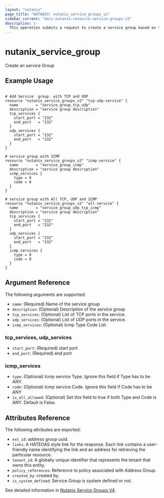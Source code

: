 ```yaml
---
layout: "nutanix"
page_title: "NUTANIX: nutanix_service_groups_v2"
sidebar_current: "docs-nutanix-resource-service-groups-v2"
description: |-
  This operation submits a request to create a service group based on the input parameters.
---
```


# nutanix_service_group

Create an service Group

## Example Usage

``` hcl

# Add Service  group. with TCP and UDP
resource "nutanix_service_groups_v2" "tcp-udp-service" {
  name        = "service_group_tcp_udp"
  description = "service group description"
  tcp_services {
    start_port = "232"
    end_port   = "232"
  }
  udp_services {
    start_port = "232"
    end_port   = "232"
  }
}

# service group with ICMP
resource "nutanix_service_groups_v2" "icmp-service" {
  name        = "service_group_icmp"
  description = "service group description"
  icmp_services {
    type = 8
    code = 0
  }
}

# service group with All TCP, UDP and ICMP
resource "nutanix_service_groups_v2" "all-service" {
  name        = "service_group_udp_tcp_icmp"
  description = "service group description"
  tcp_services {
    start_port = "232"
    end_port   = "232"
  }
  udp_services {
    start_port = "232"
    end_port   = "232"
  }
  icmp_services {
    type = 8
    code = 0
  }
}

```


## Argument Reference

The following arguments are supported:

* `name`: (Required) Name of the service group
* `description`: (Optional) Description of the service group
* `tcp_services`: (Optional) List of TCP ports in the service.
* `udp_services`: (Optional) List of UDP ports in the service.
* `icmp_services`: (Optional) Icmp Type Code List.


### tcp_services, udp_services
* `start_port`: (Required) start port
* `end_port`: (Required) end port

### icmp_services
* `type`: (Optional) Icmp service Type. Ignore this field if Type has to be ANY.
* `code`: (Optional) Icmp service Code. Ignore this field if Code has to be ANY
* `is_all_allowed`: (Optional) Set this field to true if both Type and Code is ANY. Default is False.


## Attributes Reference

The following attributes are exported:

* `ext_id`: address group uuid.
* `links`: A HATEOAS style link for the response. Each link contains a user-friendly name identifying the link and an address for retrieving the particular resource.
* `tenant_id`: A globally unique identifier that represents the tenant that owns this entity.
* `policy_references`: Reference to policy associated with Address Group.
* `created_by`: created by.
* `is_system_defined`: Service Group is system defined or not.


See detailed information in [Nutanix Service Groups V4](https://developers.nutanix.com/api-reference?namespace=microseg&version=v4.0#tag/ServiceGroups/operation/createServiceGroup).
